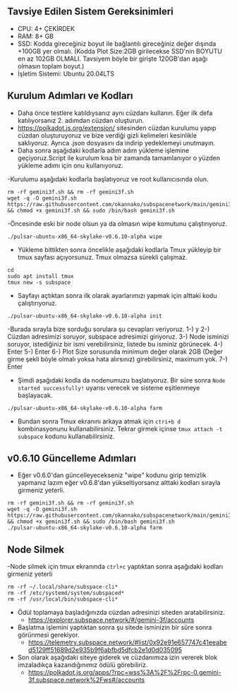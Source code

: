 ## Tavsiye Edilen Sistem Gereksinimleri
- CPU: 4+ ÇEKİRDEK
- RAM: 8+ GB
- SSD: Kodda gireceğiniz boyut  ile bağlantılı gireceğiniz değer dışında +100GB yer olmalı. (Kodda Plot Size:2GB girilecekse SSD'nin BOYUTU en az 102GB OLMALI. Tavsiyem böyle bir girişte 120GB'dan aşağı olmasın toplam boyut.)
- İşletim Sistemi: Ubuntu 20.04LTS

## Kurulum Adımları ve Kodları
- Daha önce testlere katıldıysanız aynı cüzdanı kullanın. Eğer ilk defa katılıyorsanız 2. adımdan cüzdan oluşturun.
- https://polkadot.js.org/extension/ sitesinden cüzdan kurulumu yapıp cüzdan oluşturuyoruz ve bize verdiği gizli kelimeleri kesinlikle saklıyoruz. Ayrıca .json dosyasını da indirip yedeklemeyi unutmayın.
- Daha sonra aşağıdaki kodlarla adım adım yükleme işlemine geçiyoruz.Script ile kurulum kısa bir zamanda tamamlanıyor o yüzden yükleme adımı için onu kullanıyoruz.

-Kurulumu aşağıdaki kodlarla başlatıyoruz ve root kullanıcısında olun.
```
rm -rf gemini3f.sh && rm -rf gemini3f.sh
wget -q -O gemini3f.sh https://raw.githubusercontent.com/okannako/subspacenetwork/main/gemini3f.sh && chmod +x gemini3f.sh && sudo /bin/bash gemini3f.sh
```

-Öncesinde eski bir node olsun ya da olmasın wipe komutunu çalıştırıyoruz.
```
./pulsar-ubuntu-x86_64-skylake-v0.6.10-alpha wipe
```

- Yükleme bittikten sonra öncelikle aşağıdaki kodlarla Tmux yükleyip bir tmux sayfası açıyorsunuz. Tmux olmazsa sürekli çalışmaz.
 ```
 cd
 sudo apt install tmux
 tmux new -s subspace
 ```
- Sayfayı açtıktan sonra ilk olarak ayarlarımızı yapmak için alttaki kodu çalıştırıyoruz.
```
./pulsar-ubuntu-x86_64-skylake-v0.6.10-alpha init
```
   -Burada sırayla bize sorduğu sorulara şu cevapları veriyoruz.
    1-) y
    2-) Cüzdan adresimizi soruyor, subspace adresimizi giriyoruz.
    3-) Node isminizi soruyor, istediğiniz bir ismi verebilirsiniz, listede bu isminiz görünecek.
    4-) Enter
    5-) Enter
    6-) Plot Size sorusunda minimum değer olarak 2GB (Değer girme şekli böyle olmalı yoksa hata alırsınız) girebilirsiniz, maximum yok.
    7-) Enter
    
- Şimdi aşağıdaki kodla da nodenumuzu başlatıyoruz. Bir süre sonra ```Node started successfully!``` uyarısı verecek ve sisteme eşitlenmeye başlayacak.
```
./pulsar-ubuntu-x86_64-skylake-v0.6.10-alpha farm
```
- Bundan sonra Tmux ekranını arkaya atmak için ```ctri+b d``` kombinasyonunu kullanabilirsiniz. Tekrar girmek içinse ```tmux attach -t subspace``` kodunu kullanabilirsiniz.

## v0.6.10 Güncelleme Adımları

- Eğer v0.6.0'dan güncelleyecekseniz "wipe" kodunu girip temizlik yapmanız lazım eğer v0.6.8'dan yükseltiyorsanız alttaki kodları sırayla girmeniz yeterli.

```
rm -rf gemini3f.sh && rm -rf gemini3f.sh
wget -q -O gemini3f.sh https://raw.githubusercontent.com/okannako/subspacenetwork/main/gemini3f.sh && chmod +x gemini3f.sh && sudo /bin/bash gemini3f.sh
./pulsar-ubuntu-x86_64-skylake-v0.6.10-alpha farm
```

## Node Silmek
 -Node silmek için tmux ekranında ```ctrl+c``` yaptıktan sonra aşağıdaki kodları girmeniz yeterli

```
rm -rf ~/.local/share/subspace-cli*
rm -rf /etc/systemd/system/subspaced*
rm -rf /usr/local/bin/subspace-cli*
```

- Ödül toplamaya başladığınızda cüzdan adresinizi siteden aratabilirsiniz.
     - https://explorer.subspace.network/#/gemini-3f/accounts
- Başlatma işlemini yaptıktan sonra şu sitede isminizin bir süre sonra görünmesi gerekiyor.
     - https://telemetry.subspace.network/#list/0x92e91e657747c41eeabed5129ff51689d2e935b9f6abfbd5dfcb2e1d0d035095
- Son olarak aşağıdaki siteye giderek ve cüzdanımıza izin vererek blok imzaladıkça kazandığınımız ödülü görebiliriz.
     - https://polkadot.js.org/apps/?rpc=wss%3A%2F%2Frpc-0.gemini-3f.subspace.network%2Fws#/accounts



